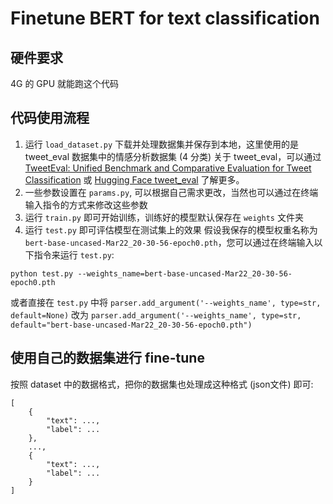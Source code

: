 # Finetune BERT for text classification

## 硬件要求
4G 的 GPU 就能跑这个代码

## 代码使用流程

1. 运行 `load_dataset.py` 下载并处理数据集并保存到本地，这里使用的是 tweet_eval 数据集中的情感分析数据集 (4 分类) 
关于 tweet_eval，可以通过 [TweetEval: Unified Benchmark and Comparative Evaluation for Tweet Classification](https://aclanthology.org/2020.findings-emnlp.148/) 或 [Hugging Face tweet_eval](https://huggingface.co/datasets/tweet_eval) 了解更多。
2. 一些参数设置在 `params.py`, 可以根据自己需求更改，当然也可以通过在终端输入指令的方式来修改这些参数  
3. 运行 `train.py` 即可开始训练，训练好的模型默认保存在 `weights` 文件夹  
4. 运行 `test.py` 即可评估模型在测试集上的效果
假设我保存的模型权重名称为 `bert-base-uncased-Mar22_20-30-56-epoch0.pth`，您可以通过在终端输入以下指令来运行 `test.py`:  
```commandline
python test.py --weights_name=bert-base-uncased-Mar22_20-30-56-epoch0.pth
```
或者直接在 `test.py` 中将 `parser.add_argument('--weights_name', type=str, default=None)` 改为 `parser.add_argument('--weights_name', type=str, default="bert-base-uncased-Mar22_20-30-56-epoch0.pth")`

## 使用自己的数据集进行 fine-tune
按照 dataset 中的数据格式，把你的数据集也处理成这种格式 (json文件) 即可:
```commandline
[
    {
        "text": ..., 
        "label": ...
    }, 
    ..., 
    {
        "text": ..., 
        "label": ...
    }
]
```
